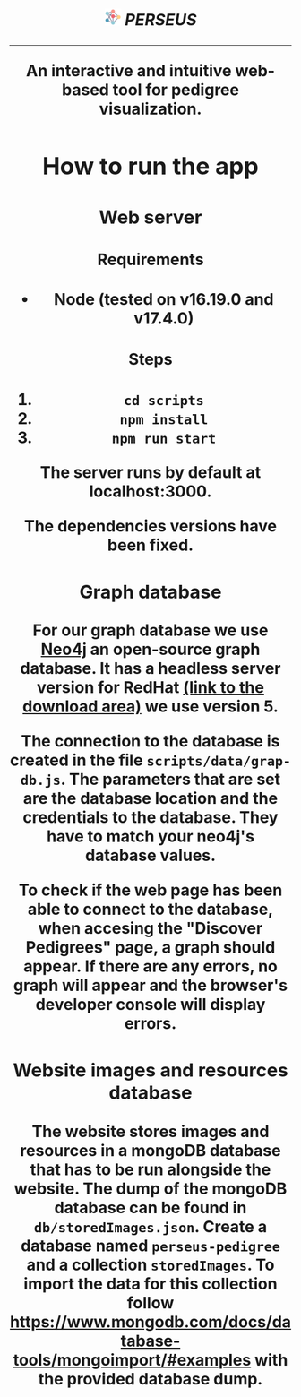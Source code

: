 <h1 align="center">
  <img width="30px" src="/public/images/graphPed.png"> <strong><em>PERSEUS</em> </strong>
<h1\>
  
----

An interactive and intuitive web-based tool for pedigree visualization.

## How to run the app
### Web server
#### Requirements
- Node (tested on v16.19.0 and v17.4.0)
#### Steps
1. `cd scripts`
2. `npm install`
3. `npm run start`

The server runs by default at localhost:3000.

The dependencies versions have been fixed. 

### Graph database
For our graph database we use [Neo4j](https://neo4j.com) an open-source graph database. It has a headless server version for RedHat [(link to the download area)](https://neo4j.com/download-center/) we use version 5.

The connection to the database is created in the file `scripts/data/grap-db.js`. The parameters that are set are the database location and the credentials to the database. They have to match your neo4j's database values.

To check if the web page has been able to connect to the database, when accesing the "Discover Pedigrees" page, a graph should appear. If there are any errors, no graph will appear and the browser's developer console will display errors.

### Website images and resources database
The website stores images and resources in a mongoDB database that has to be run alongside the website. The dump of the mongoDB database can be found in `db/storedImages.json`. Create a database named `perseus-pedigree` and a collection `storedImages`. To import the data for this collection follow https://www.mongodb.com/docs/database-tools/mongoimport/#examples with the provided database dump.
